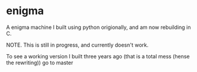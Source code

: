 # enigma
A enigma machine I built using python origionally, and am now rebuilding in C.

NOTE. This is still in progress, and currently doesn't work. 

To see a working version I built three years ago (that is a total mess (hense the rewriting)) go to master
